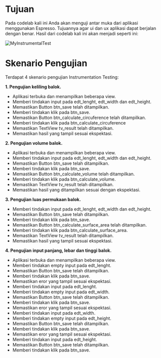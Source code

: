 # Tujuan
Pada codelab kali ini Anda akan menguji antar muka dari aplikasi menggunakan Espresso. Tujuannya agar ui dan ux aplikasi dapat berjalan dengan benar. Hasil dari codelab kali ini akan menjadi seperti ini:

![MyInstrumentalTest](https://user-images.githubusercontent.com/68750843/116214101-956c2380-a770-11eb-959e-b4f1ec8b6293.gif)

# Skenario Pengujian
Terdapat 4 skenario pengujian Instrumentation Testing:

__1. Pengujian keliling balok.__
  * Aplikasi terbuka dan menampilkan beberapa view.
  * Memberi tindakan input pada edt_lenght, edt_width dan edt_height.
  * Memastikan Button btn_save telah ditampilkan.
  * Memberi tindakan klik pada btn_save.
  * Memastikan Button btn_calculate_circuference telah ditampilkan.
  * Memberi tindakan klik pada btn_calculate_circuference
  * Memastikan TextView tv_result telah ditampilkan.
  * Memastikan hasil yang tampil sesuai  ekspektasi.

__2. Pengujian volume balok.__
* Aplikasi terbuka dan menampilkan beberapa view.
* Memberi tindakan input pada edt_lenght, edt_width dan edt_height.
* Memastikan Button btn_save telah ditampilkan.
* Memberi tindakan klik pada btn_save.
* Memastikan Button btn_calculate_volume telah ditampilkan.
* Memberi tindakan klik pada btn_calculate_volume.
* Memastikan TextView tv_result telah ditampilkan.
* Memastikan hasil yang ditampilkan sesuai dengan ekspektasi.

__3. Pengujian luas permukaan balok.__
* Memberi tindakan input pada edt_lenght, edt_width dan edt_height.
* Memastikan Button btn_save telah ditampilkan.
* Memberi tindakan klik pada btn_save.
* Memastikan Button btn_calculate_surface_area telah ditampilkan.
* Memberi tindakan klik pada btn_calculate_surface_area.
* Memastikan TextView tv_result telah ditampilkan.
* Memastikan hasil yang tampil sesuai  ekspektasi.
  
__4. Pengujian input panjang, lebar dan tinggi balok.__
* Aplikasi terbuka dan menampilkan beberapa view.
* Memberi tindakan empty input pada edt_lenght.
* Memastikan Button btn_save telah ditampilkan.
* Memberi tindakan klik pada btn_save.
* Memastikan eror yang tampil sesuai ekspektasi. 
* Memberi tindakan input pada edt_lenght.
* Memberi tindakan empty input pada edt_width.
* Memastikan Button btn_save telah ditampilkan.
* Memberi tindakan klik pada btn_save.
* Memastikan eror yang tampil sesuai ekspektasi. 
* Memberi tindakan input pada edt_width.
* Memberi tindakan empty input pada edt_height.
* Memastikan Button btn_save telah ditampilkan.
* Memberi tindakan klik pada btn_save.
* Memastikan eror yang tampil sesuai ekspektasi. 
* Memberi tindakan input pada edt_height.
* Memastikan Button btn_save telah ditampilkan.
* Memberi tindakan klik pada btn_save.